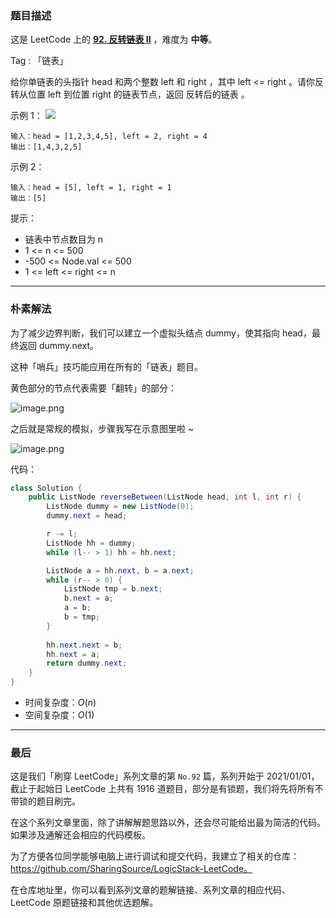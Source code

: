 ### 题目描述

这是 LeetCode 上的 **[92. 反转链表 II](https://leetcode-cn.com/problems/reverse-linked-list-ii/solution/yi-ge-neng-ying-yong-suo-you-lian-biao-t-vjx6/)** ，难度为 **中等**。

Tag : 「链表」



给你单链表的头指针 head 和两个整数 left 和 right ，其中 left <= right 。请你反转从位置 left 到位置 right 的链表节点，返回 反转后的链表 。

示例 1：
![](https://assets.leetcode.com/uploads/2021/02/19/rev2ex2.jpg)

```
输入：head = [1,2,3,4,5], left = 2, right = 4
输出：[1,4,3,2,5]
```
示例 2：
```
输入：head = [5], left = 1, right = 1
输出：[5]
```

提示：
* 链表中节点数目为 n
* 1 <= n <= 500
* -500 <= Node.val <= 500
* 1 <= left <= right <= n

---

### 朴素解法

为了减少边界判断，我们可以建立一个虚拟头结点 dummy，使其指向 head，最终返回 dummy.next。

这种「哨兵」技巧能应用在所有的「链表」题目。

黄色部分的节点代表需要「翻转」的部分：

![image.png](https://pic.leetcode-cn.com/1616031596-ekuAbr-image.png)

之后就是常规的模拟，步骤我写在示意图里啦 ~ 

![image.png](https://pic.leetcode-cn.com/1616032232-vevBFo-image.png)


代码：

```java []
class Solution {
    public ListNode reverseBetween(ListNode head, int l, int r) {
        ListNode dummy = new ListNode(0);
        dummy.next = head;

        r -= l;
        ListNode hh = dummy;
        while (l-- > 1) hh = hh.next;

        ListNode a = hh.next, b = a.next;
        while (r-- > 0) {
            ListNode tmp = b.next;
            b.next = a;
            a = b;
            b = tmp;
        }
        
        hh.next.next = b;
        hh.next = a;
        return dummy.next;
    }
}
```
* 时间复杂度：$O(n)$
* 空间复杂度：$O(1)$

---

### 最后

这是我们「刷穿 LeetCode」系列文章的第 `No.92` 篇，系列开始于 2021/01/01，截止于起始日 LeetCode 上共有 1916 道题目，部分是有锁题，我们将先将所有不带锁的题目刷完。

在这个系列文章里面，除了讲解解题思路以外，还会尽可能给出最为简洁的代码。如果涉及通解还会相应的代码模板。

为了方便各位同学能够电脑上进行调试和提交代码，我建立了相关的仓库：https://github.com/SharingSource/LogicStack-LeetCode。

在仓库地址里，你可以看到系列文章的题解链接、系列文章的相应代码、LeetCode 原题链接和其他优选题解。

